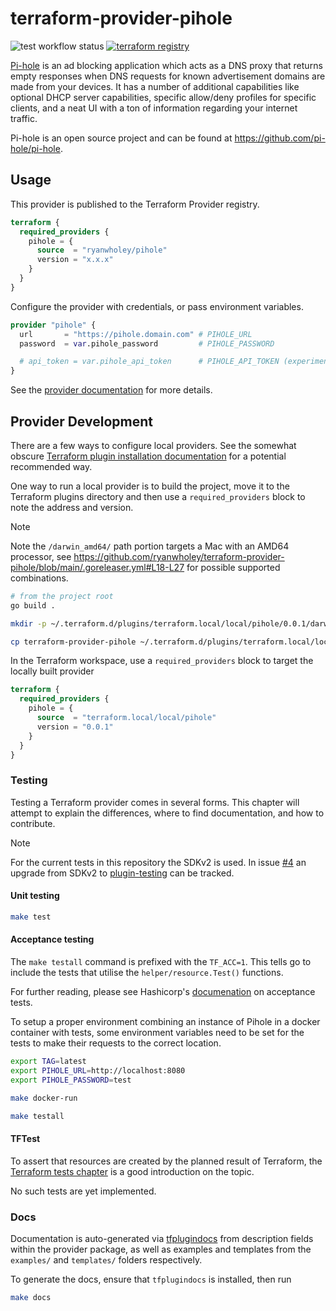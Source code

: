 # terraform-provider-pihole

![test workflow status](https://github.com/ryanwholey/terraform-provider-pihole/actions/workflows/test.yml/badge.svg?branch=main) [![terraform registry](https://img.shields.io/badge/terraform-registry-623CE4)](https://registry.terraform.io/providers/ryanwholey/pihole/latest/docs)

[Pi-hole](https://pi-hole.net/) is an ad blocking application which acts as a DNS proxy that returns empty responses when DNS requests for known advertisement domains are made from your devices. It has a number of additional capabilities like optional DHCP server capabilities, specific allow/deny profiles for specific clients, and a neat UI with a ton of information regarding your internet traffic.

Pi-hole is an open source project and can be found at https://github.com/pi-hole/pi-hole.

## Usage

This provider is published to the Terraform Provider registry.

```tf
terraform {
  required_providers {
    pihole = {
      source  = "ryanwholey/pihole"
      version = "x.x.x"
    }
  }
}
```

Configure the provider with credentials, or pass environment variables.

```tf
provider "pihole" {
  url       = "https://pihole.domain.com" # PIHOLE_URL
  password  = var.pihole_password         # PIHOLE_PASSWORD

  # api_token = var.pihole_api_token      # PIHOLE_API_TOKEN (experimental, requires Web Interface >= 5.11)
}
```

See the [provider documentation](https://registry.terraform.io/providers/ryanwholey/pihole/latest/docs) for more details.

## Provider Development

There are a few ways to configure local providers. See the somewhat obscure [Terraform plugin installation documentation](https://www.terraform.io/docs/cli/commands/init.html#plugin-installation) for a potential recommended way.

One way to run a local provider is to build the project, move it to the Terraform plugins directory and then use a `required_providers` block to note the address and version.

> [!NOTE]
> Note the `/darwin_amd64/` path portion targets a Mac with an AMD64 processor,
> see https://github.com/ryanwholey/terraform-provider-pihole/blob/main/.goreleaser.yml#L18-L27
> for possible supported combinations.

```sh
# from the project root
go build .

mkdir -p ~/.terraform.d/plugins/terraform.local/local/pihole/0.0.1/darwin_amd64/

cp terraform-provider-pihole ~/.terraform.d/plugins/terraform.local/local/pihole/0.0.1/darwin_amd64/terraform-provider-pihole_v0.0.1
```

In the Terraform workspace, use a `required_providers` block to target the locally built provider

```tf
terraform {
  required_providers {
    pihole = {
      source  = "terraform.local/local/pihole"
      version = "0.0.1"
    }
  }
}
```

### Testing

Testing a Terraform provider comes in several forms. This chapter will attempt to explain the differences, where to find documentation, and how to contribute.

> [!NOTE]
> For the current tests in this repository the SDKv2 is used. In issue [#4](https://github.com/ryanwholey/terraform-provider-pihole/issues/38) an upgrade from SDKv2 to [plugin-testing](https://developer.hashicorp.com/terraform/plugin/framework) can be tracked.

#### Unit testing
```sh
make test
```

#### Acceptance testing

The `make testall` command is prefixed with the `TF_ACC=1`. This tells go to include the tests that utilise the `helper/resource.Test()` functions.

For further reading, please see Hashicorp's [documenation](https://developer.hashicorp.com/terraform/plugin/sdkv2/testing/acceptance-tests) on acceptance tests.

To setup a proper environment combining an instance of Pihole in a docker container with tests, some environment variables need to be set for the tests to make their requests to the correct location.

```sh
export TAG=latest
export PIHOLE_URL=http://localhost:8080
export PIHOLE_PASSWORD=test

make docker-run

make testall
```

#### TFTest

To assert that resources are created by the planned result of Terraform, the [Terraform tests chapter](https://developer.hashicorp.com/terraform/language/tests) is a good introduction on the topic.

No such tests are yet implemented.

### Docs

Documentation is auto-generated via [tfplugindocs](https://github.com/hashicorp/terraform-plugin-docs) from description fields within the provider package, as well as examples and templates from the `examples/` and `templates/` folders respectively.

To generate the docs, ensure that `tfplugindocs` is installed, then run

```sh
make docs
```
